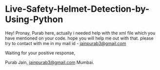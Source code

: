 # Live-Safety-Helmet-Detection-by-Using-Python

Hey! Pronay,
Purab here, actually i needed help with the xml file which you have mentioned on your code.
hope you will help me out with that.
please try to contact with me in my mail id - jainpurab3@gmail.com

Waiting for your positive response,

Purab Jain,
jainpurab3@gmail.com
Mumbai.
